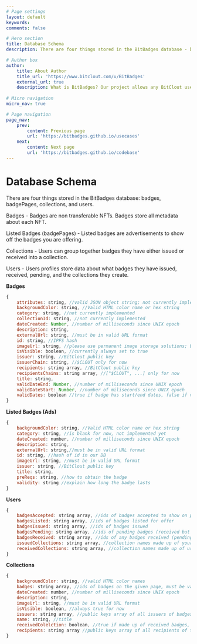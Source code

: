 ```yaml
---
# Page settings
layout: default
keywords:
comments: false

# Hero section
title: Database Schema
description: There are four things stored in the BitBadges database - badges, listed badges, collections, and users.

# Author box
author:
    title: About Author
    title_url: 'https://www.bitclout.com/u/BitBadges'
    external_url: true
    description: What is BitBadges? Our project allows any BitClout user to associate with any other user(s) through a NFT that is linked to the recipient's public key (no selling it). So once you earn a badge, no one can take it way from you!
    
# Micro navigation
micro_nav: true

# Page navigation
page_nav:
    prev:
        content: Previous page
        url: 'https://bitbadges.github.io/usecases'
    next:
        content: Next page
        url: 'https://bitbadges.github.io/codebase'
---
```


# Database Schema
There are four things stored in the BitBadges database: badges, badgePages, collections, and users.  

Badges - Badges are non transferable NFTs. Badges store all metadata about each NFT.  

Listed Badges (badgePages) - Listed badges are advertisements to show off the badges you are offering.  

Collections - Users can group together badges they have either issued or received into a collection.  

Users - Users profiles store data about what badges they have issued, received, pending, and the collections they create.  

**Badges**
```javascript
{
    attributes: string, //valid JSON object string; not currently implemented
    backgroundColor: string, //Valid HTML color name or hex string
    category: string, //not currently implemented
    collectionId: string, //not currently implemented
    dateCreated: Number, //number of milliseconds since UNIX epoch
    description: string,
    externalUrl: string, //must be in valid URL format
    id: string, //IPFS hash
    imageUrl: string, //please use permanent image storage solutions; badges are permanent
    isVisible: boolean, //currently always set to true
    issuer: string, //BitClout public key
    issuerChain: string, //$CLOUT only for now
    recipients: string array, //BitClout public key
    recipientsChains: string array, //["$CLOUT", ...] only for now
    title: string, 
    validDateEnd: Number, //number of milliseconds since UNIX epoch
    validDateStart: Number, //number of miliseconds since UNIX epoch
    validDates: boolean //true if badge has start/end dates, false if valid forever
}
```
**Listed Badges (Ads)**
```javascript
{
    backgroundColor: string, //Valid HTML color name or hex string
    category: string, //is blank for now, not implemented yet
    dateCreated: number, //number of milliseconds since UNIX epoch
    description: string, 
    externalUrl: string,//must be in valid URL format
    id: string, //hash of id in our DB
    imageUrl: string, //must be in valid URL format
    issuer: string, //BitClout public key
    title: string,
    preReqs: string, //how to obtain the badge
    validity: string //explain how long the badge lasts
}
```
**Users**
```javascript
{
    badgesAccepted: string array, //ids of badges accepted to show on profile
    badgesListed: string array, //ids of badges listed for offer
    badgesIssued: string array, //ids of badges issued
    badgesPending: string array, //ids of pending badges (received but not accepted)
    badgesReceived: string array, //ids of any badges received (pending or not)
    issuedCollections: string array, //collection names made up of your issued badges
    receivedCollections: string array, //collection names made up of user's received badges
}

```
**Collections**
```javascript
{
    backgroundColor: string, //valid HTML color names
    badges: string array, //ids of badges on the given page, must be valid badges
    dateCreated: number, //number of milliseconds since UNIX epoch
    description: string,
    imageUrl: string, //must be in valid URL format
    isVisible: boolean, //always true for now
    issuers: string array, //public keys array of all issuers of badges in collection
    name: string, //title
    receivedColelction: boolean, //true if made up of received badges, false if issued badges
    recipients: string array //public keys array of all recipients of the badges in collection
}
```
